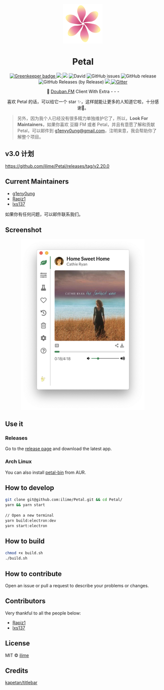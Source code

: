 <p align="center">
  <img src="assets/icons/128x128.png" alt="Petal" />
</p>
<h1 align="center">Petal</h1>
<p align="center">
  <a href="https://greenkeeper.io/">
    <img src="https://badges.greenkeeper.io/ilime/Petal.svg" alt="Greenkeeper badge">
  </a>
  <a href="https://travis-ci.org/ilime/Petal">
    <img src="https://travis-ci.org/ilime/Petal.svg?branch=dev" />
  </a>
  <img src="https://david-dm.org/ilime/Petal.svg" />
  <img alt="David" src="https://img.shields.io/david/dev/ilime/Petal.svg">
  <img alt="GitHub issues" src="https://img.shields.io/github/issues/ilime/Petal.svg">
  <img alt="GitHub release" src="https://img.shields.io/github/release/ilime/Petal">
  <img alt="GitHub Releases (by Release)" src="https://img.shields.io/github/downloads/ilime/Petal/total.svg">
  <a href="https://opensource.org/licenses/MIT">
    <img src="https://img.shields.io/badge/License-MIT-blue.svg" />
  </a>
  <a href="https://gitter.im/ilime/Petal?utm_source=badge&utm_medium=badge&utm_campaign=pr-badge">
    <img src="https://badges.gitter.im/ilime/Petal.svg" alt="Gitter" />
  </a>
</p>
<p align="center">🌺 <a href="https://douban.fm">Douban.FM</a> Client With Extra - - -</p>
<p align="center">喜欢 Petal 的话，可以给它一个 star ✨，这样就能让更多的人知道它啦，十分感谢🙏。</p>

> 另外，因为我个人已经没有很多精力单独维护它了，所以，**Look For Maintainers**，如果你喜欢 豆瓣 FM 或者 Petal，并且有意愿了解和贡献 Petal，可以邮件到 g1enyy0ung@gmail.com，注明来意，我会帮助你了解整个项目。

## v3.0 计划

<https://github.com/ilime/Petal/releases/tag/v2.20.0>

## Current Maintainers

- [g1eny0ung](https://github.com/g1eny0ung)
- [Rapiz1](https://github.com/Rapiz1)
- [lxs137](https://github.com/lxs137)

如果你有任何问题，可以邮件联系我们。

## Screenshot

<p align="center">
  <img src="petal-screenshot.png" alt="petal-screenshot.png" width="400">
</p>

## Use it

### Releases

Go to the [release page](https://github.com/ilime/Petal/releases) and download the latest app.

### Arch Linux

You can also install [petal-bin](https://aur.archlinux.org/packages/petal-bin/) from AUR.

## How to develop

```sh
git clone git@github.com:ilime/Petal.git && cd Petal/
yarn && yarn start

// Open a new terminal
yarn build:electron:dev
yarn start:electron
```

## How to build

```sh
chmod +x build.sh
./build.sh
```

## How to contribute

Open an issue or pull a request to describe your problems or changes.

## Contributors

Very thankful to all the people below:

- [Rapiz1](https://github.com/Rapiz1)
- [lxs137](https://github.com/lxs137)

## License

MIT &copy; [ilime](https://github.com/ilime)

## Credits

[kapetan/titlebar](https://github.com/kapetan/titlebar)
